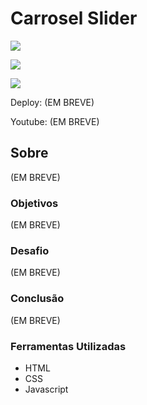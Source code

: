 # Carrosel Slider

![](./)

![](./)

![](./)

Deploy: (EM BREVE)

Youtube: (EM BREVE)

## Sobre

(EM BREVE)

### Objetivos

(EM BREVE)

### Desafio

(EM BREVE)

### Conclusão

(EM BREVE)

### Ferramentas Utilizadas

- HTML
- CSS
- Javascript